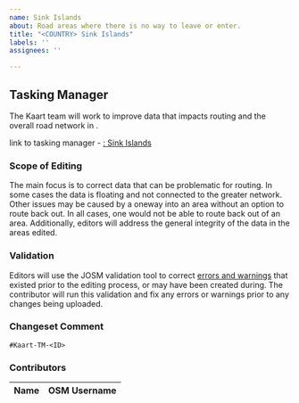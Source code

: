 ```yaml
---
name: Sink Islands
about: Road areas where there is no way to leave or enter.
title: "<COUNTRY> Sink Islands"
labels: ''
assignees: ''

---
```


## Tasking Manager
The Kaart team will work to improve data that impacts routing and the overall road network in <COUNTRY>.

link to tasking manager - [<COUNTRYCODE>: Sink Islands](https://tasks.kaart.com/project/<ID>)

### Scope of Editing
The main focus is to correct data that can be problematic for routing. In some cases the data is floating and not connected to the greater network. Other issues may be caused by a oneway into an area without an option to route back out. In all cases, one would not be able to route back out of an area. Additionally, editors will address the general integrity of the data in the areas edited.

### Validation
Editors will use the JOSM validation tool to correct [errors and warnings](https://wiki.openstreetmap.org/wiki/JOSM/Validator#Validations) that existed prior to the editing process, or may have been created during. The contributor will run this validation and fix any errors or warnings prior to any changes being uploaded.

### Changeset Comment
`#Kaart-TM-<ID>`

### Contributors
Name | OSM Username
-|-
